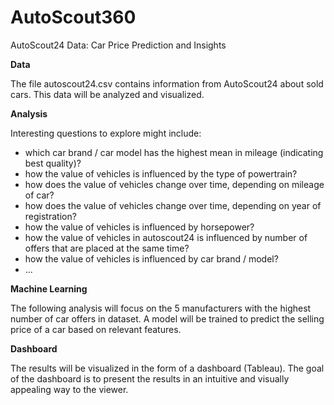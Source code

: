 # AutoScout360
AutoScout24 Data: Car Price Prediction and Insights

**Data**

The file autoscout24.csv contains information from AutoScout24 about sold cars. This data will be analyzed and visualized.

**Analysis**

Interesting questions to explore might include:
- which car brand / car model has the highest mean in mileage (indicating best quality)?
- how the value of vehicles is influenced by the type of powertrain?
- how does the value of vehicles change over time, depending on mileage of car?
- how does the value of vehicles change over time, depending on year of registration?
- how the value of vehicles is influenced by horsepower?
- how the value of vehicles in autoscout24 is influenced by number of offers that are placed at the same time?
- how the value of vehicles is influenced by car brand / model?
- ...

**Machine Learning**

The following analysis will focus on the 5 manufacturers with the highest number of car offers in dataset. A model will be trained to predict the selling price of a car based on relevant features.

**Dashboard**

The results will be visualized in the form of a dashboard (Tableau). The goal of the dashboard is to present the results in an intuitive and visually appealing way to the viewer.
